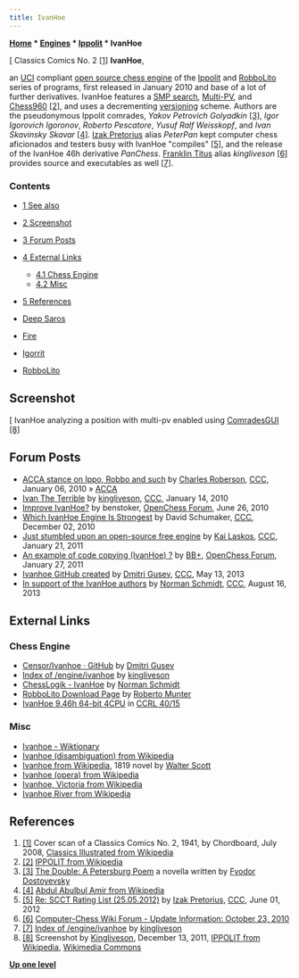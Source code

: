 ```yaml
---
title: IvanHoe
---
```

**[Home](Home "Home") \* [Engines](Engines "Engines") \* [Ippolit](Ippolit "Ippolit") \* IvanHoe**



[ Classics Comics No. 2 <a id="cite-note-1" href="#cite-ref-1">[1]</a>
**IvanHoe**,  

an [UCI](UCI "UCI") compliant [open source chess engine](Category:Open_Source "Category:Open Source") of the [Ippolit](Ippolit "Ippolit") and [RobboLito](RobboLito "RobboLito") series of programs, first released in January 2010 and base of a lot of further derivatives. IvanHoe features a [SMP search](Parallel_Search "Parallel Search"), [Multi-PV](Principal_Variation "Principal Variation"), and [Chess960](Chess960 "Chess960") <a id="cite-note-2" href="#cite-ref-2">[2]</a>, and uses a decrementing [versioning](https://en.wikipedia.org/wiki/Versioning) scheme. Authors are the pseudonymous Ippolit comrades, *Yakov Petrovich Golyadkin* <a id="cite-note-3" href="#cite-ref-3">[3]</a>, *Igor Igorovich Igoronov*, *Roberto Pescatore*, *Yusuf Ralf Weisskopf*, and *Ivan Skavinsky Skavar* <a id="cite-note-4" href="#cite-ref-4">[4]</a>. [Izak Pretorius](index.php?title=Izak_Pretorius&action=edit&redlink=1 "Izak Pretorius (page does not exist)") alias *PeterPan* kept computer chess aficionados and testers busy with IvanHoe "compiles" <a id="cite-note-5" href="#cite-ref-5">[5]</a>, and the release of the IvanHoe 46h derivative *PanChess*. [Franklin Titus](Franklin_Titus "Franklin Titus") alias *kingliveson* <a id="cite-note-6" href="#cite-ref-6">[6]</a> provides source and executables as well <a id="cite-note-7" href="#cite-ref-7">[7]</a>. 



### Contents


* [1 See also](#see-also)
* [2 Screenshot](#screenshot)
* [3 Forum Posts](#forum-posts)
* [4 External Links](#external-links)
	+ [4.1 Chess Engine](#chess-engine)
	+ [4.2 Misc](#misc)
* [5 References](#references)






* [Deep Saros](Deep_Saros "Deep Saros")
* [Fire](Fire "Fire")
* [Igorrit](Igorrit "Igorrit")
* [RobboLito](RobboLito "RobboLito")


## Screenshot


[
IvanHoe analyzing a position with multi-pv enabled using [ComradesGUI](index.php?title=ComradesGUI&action=edit&redlink=1 "ComradesGUI (page does not exist)") <a id="cite-note-8" href="#cite-ref-8">[8]</a>



## Forum Posts


* [ACCA stance on Ippo, Robbo and such](http://www.talkchess.com/forum/viewtopic.php?t=31506) by [Charles Roberson](Charles_Roberson "Charles Roberson"), [CCC](CCC "CCC"), January 06, 2010 » [ACCA](ACCA "ACCA")
* [Ivan The Terrible](http://www.talkchess.com/forum/viewtopic.php?t=31701) by [kingliveson](Franklin_Titus "Franklin Titus"), [CCC](CCC "CCC"), January 14, 2010
* [Improve IvanHoe?](http://www.open-chess.org/viewtopic.php?f=5&t=293) by benstoker, [OpenChess Forum](Computer_Chess_Forums "Computer Chess Forums"), June 26, 2010
* [Which IvanHoe Engine Is Strongest](http://www.talkchess.com/forum/viewtopic.php?t=36906) by David Schumaker, [CCC](CCC "CCC"), December 02, 2010
* [Just stumbled upon an open-source free engine](http://www.talkchess.com/forum/viewtopic.php?t=37729) by [Kai Laskos](Kai_Laskos "Kai Laskos"), [CCC](CCC "CCC"), January 21, 2011
* [An example of code copying (IvanHoe) ?](http://www.open-chess.org/viewtopic.php?f=5&t=1037) by [BB+](Mark_Watkins "Mark Watkins"), [OpenChess Forum](Computer_Chess_Forums "Computer Chess Forums"), January 27, 2011
* [Ivanhoe GitHub created](http://www.talkchess.com/forum3/viewtopic.php?t=47990) by [Dmitri Gusev](Dmitri_Gusev "Dmitri Gusev"), [CCC](CCC "CCC"), May 13, 2013
* [In support of the IvanHoe authors](http://www.talkchess.com/forum/viewtopic.php?t=48983) by [Norman Schmidt](Norman_Schmidt "Norman Schmidt"), [CCC](CCC "CCC"), August 16, 2013


## External Links


### Chess Engine


* [Censor/Ivanhoe · GitHub](https://github.com/Censor/Ivanhoe) by [Dmitri Gusev](Dmitri_Gusev "Dmitri Gusev")
* [Index of /engine/ivanhoe](http://chess.cygnitec.com/engine/ivanhoe/) by [kingliveson](Franklin_Titus "Franklin Titus")
* [ChessLogik - IvanHoe](http://users.telenet.be/chesslogik//ivanhoe.htm) by [Norman Schmidt](Norman_Schmidt "Norman Schmidt")
* [RobboLito Download Page](https://digilander.libero.it/taioscacchi/programmi/robbolito-p.html) by [Roberto Munter](Roberto_Munter "Roberto Munter")
* [IvanHoe 9.46h 64-bit 4CPU](https://ccrl.chessdom.com/ccrl/4040/cgi/engine_details.cgi?match_length=30&each_game=1&print=Details&each_game=1&eng=IvanHoe%209.46h%2064-bit%204CPU#IvanHoe_9_46h_64-bit_4CPU) in [CCRL 40/15](CCRL "CCRL")


### Misc


* [Ivanhoe - Wiktionary](http://en.wiktionary.org/wiki/Ivanhoe)
* [Ivanhoe (disambiguation) from Wikipedia](https://en.wikipedia.org/wiki/Ivanhoe_%28disambiguation%29)
* [Ivanhoe from Wikipedia](https://en.wikipedia.org/wiki/Ivanhoe), 1819 novel by [Walter Scott](https://en.wikipedia.org/wiki/Walter_Scott)
* [Ivanhoe (opera) from Wikipedia](https://en.wikipedia.org/wiki/Ivanhoe_%28opera%29)
* [Ivanhoe, Victoria from Wikipedia](https://en.wikipedia.org/wiki/Ivanhoe,_Victoria)
* [Ivanhoe River from Wikipedia](https://en.wikipedia.org/wiki/Ivanhoe_River)


## References


1. <a id="cite-ref-1" href="#cite-note-1">[1]</a> Cover scan of a Classics Comics No. 2, 1941, by Chordboard, July 2008, [Classics Illustrated from Wikipedia](https://en.wikipedia.org/wiki/Classics_Illustrated)
2. <a id="cite-ref-2" href="#cite-note-2">[2]</a> [IPPOLIT from Wikipedia](https://en.wikipedia.org/wiki/IPPOLIT)
3. <a id="cite-ref-3" href="#cite-note-3">[3]</a> [The Double: A Petersburg Poem](https://en.wikipedia.org/wiki/The_Double:_A_Petersburg_Poem) a novella written by [Fyodor Dostoyevsky](https://en.wikipedia.org/wiki/Fyodor_Dostoevsky)
4. <a id="cite-ref-4" href="#cite-note-4">[4]</a> [Abdul Abulbul Amir from Wikipedia](https://en.wikipedia.org/wiki/Abdul_Abulbul_Amir)
5. <a id="cite-ref-5" href="#cite-note-5">[5]</a> [Re: SCCT Rating List (25.05.2012)](http://www.talkchess.com/forum/viewtopic.php?p=467491) by [Izak Pretorius](index.php?title=Izak_Pretorius&action=edit&redlink=1 "Izak Pretorius (page does not exist)"), [CCC](CCC "CCC"), June 01, 2012
6. <a id="cite-ref-6" href="#cite-note-6">[6]</a> [Computer-Chess Wiki Forum - Update Information: October 23, 2010](http://computer-chess.org/forum/index.php?mode=thread&id=1080)
7. <a id="cite-ref-7" href="#cite-note-7">[7]</a> [Index of /engine/ivanhoe](http://chess.cygnitec.com/engine/ivanhoe/) by [kingliveson](Franklin_Titus "Franklin Titus")
8. <a id="cite-ref-8" href="#cite-note-8">[8]</a> Screenshot by [Kingliveson](Franklin_Titus "Franklin Titus"), December 13, 2011, [IPPOLIT from Wikipedia](https://en.wikipedia.org/wiki/IPPOLIT), [Wikimedia Commons](https://en.wikipedia.org/wiki/Wikimedia_Commons)

**[Up one level](Ippolit "Ippolit")**







 
